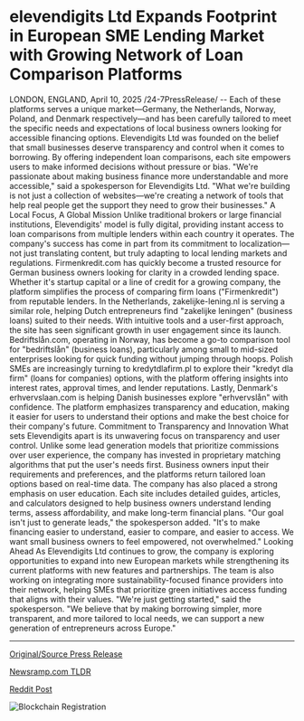 # elevendigits Ltd Expands Footprint in European SME Lending Market with Growing Network of Loan Comparison Platforms

LONDON, ENGLAND, April 10, 2025 /24-7PressRelease/ -- Each of these platforms serves a unique market—Germany, the Netherlands, Norway, Poland, and Denmark respectively—and has been carefully tailored to meet the specific needs and expectations of local business owners looking for accessible financing options.  Elevendigits Ltd was founded on the belief that small businesses deserve transparency and control when it comes to borrowing. By offering independent loan comparisons, each site empowers users to make informed decisions without pressure or bias.  "We're passionate about making business finance more understandable and more accessible," said a spokesperson for Elevendigits Ltd. "What we're building is not just a collection of websites—we're creating a network of tools that help real people get the support they need to grow their businesses."  A Local Focus, A Global Mission  Unlike traditional brokers or large financial institutions, Elevendigits' model is fully digital, providing instant access to loan comparisons from multiple lenders within each country it operates. The company's success has come in part from its commitment to localization—not just translating content, but truly adapting to local lending markets and regulations.  Firmenkredit.com has quickly become a trusted resource for German business owners looking for clarity in a crowded lending space. Whether it's startup capital or a line of credit for a growing company, the platform simplifies the process of comparing firm loans ("Firmenkredit") from reputable lenders.  In the Netherlands, zakelijke-lening.nl is serving a similar role, helping Dutch entrepreneurs find "zakelijke leningen" (business loans) suited to their needs. With intuitive tools and a user-first approach, the site has seen significant growth in user engagement since its launch.  Bedriftslån.com, operating in Norway, has become a go-to comparison tool for "bedriftslån" (business loans), particularly among small to mid-sized enterprises looking for quick funding without jumping through hoops.  Polish SMEs are increasingly turning to kredytdlafirm.pl to explore their "kredyt dla firm" (loans for companies) options, with the platform offering insights into interest rates, approval times, and lender reputations.  Lastly, Denmark's erhvervslaan.com is helping Danish businesses explore "erhvervslån" with confidence. The platform emphasizes transparency and education, making it easier for users to understand their options and make the best choice for their company's future.  Commitment to Transparency and Innovation  What sets Elevendigits apart is its unwavering focus on transparency and user control. Unlike some lead generation models that prioritize commissions over user experience, the company has invested in proprietary matching algorithms that put the user's needs first. Business owners input their requirements and preferences, and the platforms return tailored loan options based on real-time data.  The company has also placed a strong emphasis on user education. Each site includes detailed guides, articles, and calculators designed to help business owners understand lending terms, assess affordability, and make long-term financial plans.  "Our goal isn't just to generate leads," the spokesperson added. "It's to make financing easier to understand, easier to compare, and easier to access. We want small business owners to feel empowered, not overwhelmed."  Looking Ahead  As Elevendigits Ltd continues to grow, the company is exploring opportunities to expand into new European markets while strengthening its current platforms with new features and partnerships.  The team is also working on integrating more sustainability-focused finance providers into their network, helping SMEs that prioritize green initiatives access funding that aligns with their values.  "We're just getting started," said the spokesperson. "We believe that by making borrowing simpler, more transparent, and more tailored to local needs, we can support a new generation of entrepreneurs across Europe." 

---

[Original/Source Press Release](https://www.24-7pressrelease.com/press-release/521598/elevendigits-ltd-expands-footprint-in-european-sme-lending-market-with-growing-network-of-loan-comparison-platforms)
                    

[Newsramp.com TLDR](https://newsramp.com/curated-news/elevendigits-ltd-revolutionizes-small-business-financing-across-europe/ea7a447e3c5989fb0f4fd376d89406d1) 

 



[Reddit Post](https://www.reddit.com/r/Business_NewsRamp/comments/1jvs0ys/elevendigits_ltd_revolutionizes_small_business/) 



![Blockchain Registration](https://cdn.newsramp.app/24-7PressRelease/qrcode/254/10/lendr0UM.webp)